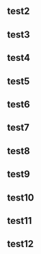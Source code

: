## test2
## test3
## test4
## test5
## test6
## test7
## test8
## test9
## test10
## test11
## test12
